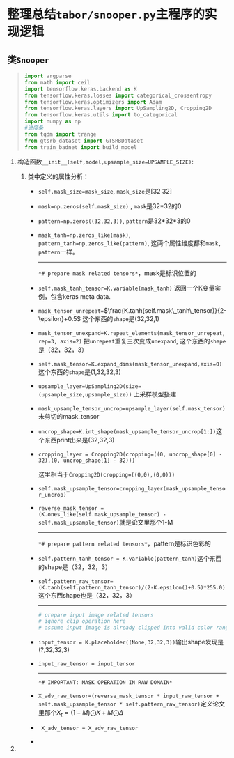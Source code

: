 # 整理总结`tabor/snooper.py`主程序的实现逻辑

## 类`Snooper`

> ```python
> import argparse
> from math import ceil
> import tensorflow.keras.backend as K
> from tensorflow.keras.losses import categorical_crossentropy
> from tensorflow.keras.optimizers import Adam
> from tensorflow.keras.layers import UpSampling2D, Cropping2D
> from tensorflow.keras.utils import to_categorical
> import numpy as np
> #进度条
> from tqdm import trange
> from gtsrb_dataset import GTSRBDataset
> from train_badnet import build_model
> ```
>
> 

1. 构造函数`__init__(self,model,upsample_size=UPSAMPLE_SIZE)`:

   1. 类中定义的属性分析：

      - `self.mask_size=mask_size`,  `mask_size`是[32 32]

      - `mask=np.zeros(self.mask_size)` , `mask`是32*32的0

      - `pattern=np.zeros((32,32,3))`, `pattern`是32\*32\*3的0

      - `mask_tanh=np.zeros_like(mask)`, `pattern_tanh=np.zeros_like(pattern)`, 这两个属性维度都和`mask, pattern`一样。

        ----

        `*# prepare mask related tensors*`，mask是标识位置的

      - `self.mask_tanh_tensor=K.variable(mask_tanh)` 返回一个K变量实例，包含keras meta data.

      - `mask_tensor_unrepeat=`$\frac{K.tanh(self.mask\_tanh\_tensor)}{2-\epsilon}+0.5$ 这个东西的`shape`是(32,32,1)

      - `mask_tensor_unexpand=K.repeat_elements(mask_tensor_unrepeat, rep=3, axis=2)` 把`unrepeat`重复三次变成`unexpand`, 这个东西的`shape`是（32，32，3）

      - `self.mask_tensor=K.expand_dims(mask_tensor_unexpand,axis=0)`这个东西的`shape`是(1,32,32,3)

      - `upsample_layer=UpSampling2D(size=(upsample_size,upsample_size))` 上采样模型搭建

      - `mask_upsample_tensor_uncrop=upsample_layer(self.mask_tensor)`未剪切的mask_tensor

      - `uncrop_shape=K.int_shape(mask_upsample_tensor_uncrop[1:])`这个东西print出来是(32,32,3)

      - `cropping_layer = Cropping2D(cropping=((0, uncrop_shape[0] - 32),(0, uncrop_shape[1] - 32)))`

        这里相当于`Cropping2D(cropping=((0,0),(0,0)))`

      - `self.mask_upsample_tensor=cropping_layer(mask_upsample_tensor_uncrop)`

      - `reverse_mask_tensor = (K.ones_like(self.mask_upsample_tensor) -self.mask_upsample_tensor)`就是论文里那个1-M

        ---

        `*# prepare pattern related tensors*`，pattern是标识色彩的

      - `self.pattern_tanh_tensor = K.variable(pattern_tanh)`这个东西的shape是（32，32，3）

      - `self.pattern_raw_tensor=(K.tanh(self.pattern_tanh_tensor)/(2-K.epsilon()+0.5)*255.0) `这个东西shape也是（32，32，3）

        ---

        ```python
        # prepare input image related tensors
        # ignore clip operation here
        # assume input image is already clipped into valid color range
        ```

      - `input_tensor = K.placeholder((None,32,32,3))`输出shape发现是(?,32,32,3)

      - `input_raw_tensor = input_tensor`

        ---

        `*# IMPORTANT: MASK OPERATION IN RAW DOMAIN*`

      - `X_adv_raw_tensor=(reverse_mask_tensor * input_raw_tensor + self.mask_upsample_tensor * self.pattern_raw_tensor)`定义论文里那个$X_t=(1-M)\bigodot X+M\bigodot \Delta$

      - ` X_adv_tensor = X_adv_raw_tensor`

      - 

2. 

